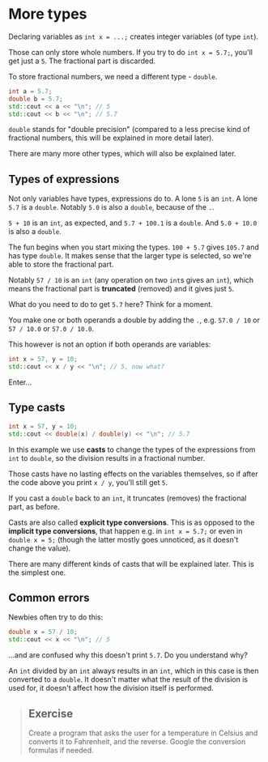 # More types

Declaring variables as `int x = ...;` creates integer variables (of type `int`).

Those can only store whole numbers. If you try to do `int x = 5.7;`, you'll get just a `5`. The fractional part is discarded.

To store fractional numbers, we need a different type - `double`.

```cpp
int a = 5.7;
double b = 5.7;
std::cout << a << "\n"; // 5
std::cout << b << "\n"; // 5.7
```

`double` stands for "double precision" (compared to a less precise kind of fractional numbers, this will be explained in more detail later).

There are many more other types, which will also be explained later.

## Types of expressions

Not only variables have types, expressions do to. A lone `5` is an `int`. A lone `5.7` is a `double`. Notably `5.0` is also a `double`, because of the `.`.

`5 + 10` is an `int`, as expected, and `5.7 + 100.1` is a `double`. And `5.0 + 10.0` is also a `double`.

The fun begins when you start mixing the types. `100 + 5.7` gives `105.7` and has type `double`. It makes sense that the larger type is selected, so we're able to store the fractional part.

Notably `57 / 10` is an `int` (any operation on two `int`s gives an `int`), which means the fractional part is **truncated** (removed) and it gives just `5`.

What do you need to do to get `5.7` here? Think for a moment.

You make one or both operands a double by adding the `.`, e.g. `57.0 / 10` or `57 / 10.0` or `57.0 / 10.0`.

This however is not an option if both operands are variables:
```cpp
int x = 57, y = 10;
std::cout << x / y << "\n"; // 5, now what?
```
Enter...

## Type casts

```cpp
int x = 57, y = 10;
std::cout << double(x) / double(y) << "\n"; // 5.7
```

In this example we use **casts** to change the types of the expressions from `int` to `double`, so the division results in a fractional number.

Those casts have no lasting effects on the variables themselves, so if after the code above you print `x / y`, you'll still get `5`.

If you cast a `double` back to an `int`, it truncates (removes) the fractional part, as before.

Casts are also called **explicit type conversions**. This is as opposed to the **implicit type conversions**, that happen e.g. in `int x = 5.7;` or even in `double x = 5;` (though the latter mostly goes unnoticed, as it doesn't change the value).

There are many different kinds of casts that will be explained later. This is the simplest one.

## Common errors

Newbies often try to do this:
```cpp
double x = 57 / 10;
std::cout << x << "\n"; // 5
```
...and are confused why this doesn't print `5.7`. Do you understand why?

An `int` divided by an `int` always results in an `int`, which in this case is then converted to a `double`. It doesn't matter what the result of the division is used for, it doesn't affect how the division itself is performed.

> ## Exercise
>
> Create a program that asks the user for a temperature in Celsius and converts it to Fahrenheit, and the reverse. Google the conversion formulas if needed.
